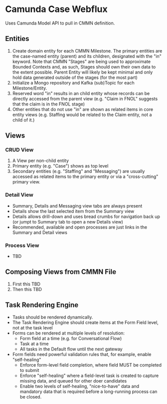 # Camunda Case Webflux

Uses Camunda Model API to pull in CMMN definition.

## Entities
1. Create domain entity for each CMMN Milestone.  The primary entities are the case-named entity (parent) and its children, designated with the "in" keyword. Note that CMMN "Stages" are being used to approximate Bounded Contexts and, as such, Stages should own their own data to the extent possible. Parent Entity will likely be kept minimal and only hold data generated outside of the stages (for the most part)
2. Initialize a Mongo repository and Kafka (sub)Topic for each Milestone/Entity.  
3. Reserved word "in" results in an child entity whose records can be directly accessed from the parent view (e.g. "Claim in FNOL" suggests that the claim is in the FNOL stage)
4. Other entities that do not use "in" are shown as related items in core entity views (e.g. Staffing would be related to the Claim entity, not a child of it.)

## Views
### CRUD View
1. A View per non-child entity 
2. Primary entity (e.g. "Case") shows as top level 
3. Secondary entities (e.g. "Staffing" and "Messaging") are usually accessed as related items to the primary entity or via a "cross-cutting" primary view.
### Detail View
- Summary, Details and Messaging view tabs are always present
- Details show the last selected item from the Summary view
- Details allows drill-down and uses bread crumbs for navigation back up (or jumpt to Summary tab to open a new Details view)
- Recommended, available and open processes are just links in the Summary and Detail views
### Process View
- TBD

## Composing Views from CMMN File
1. First this TBD
2. Then this TBD


## Task Rendering Engine
- Tasks should be rendered dynamically.
- The Task Rendering Engine should create items at the Form Field level, not at the task level
- Forms can be rendered at multiple levels of resolution:
    - Form field at a time (e.g. for Conversational Flow)
    - Task at a time
    - All tasks in the Default flow until the next gateway 
- Form fields need powerful validation rules that, for example, enable "self-healing"
    - Enforce form-level field completion, where field MUST be completed to submit
    - Enforce "self-healing" where a field-level task is created to capture missing data, and queued for other doer candidates
    - Enable two levels of self-healing, "nice-to-have" data and mandatory data that is required before a long-running process can be closed.
